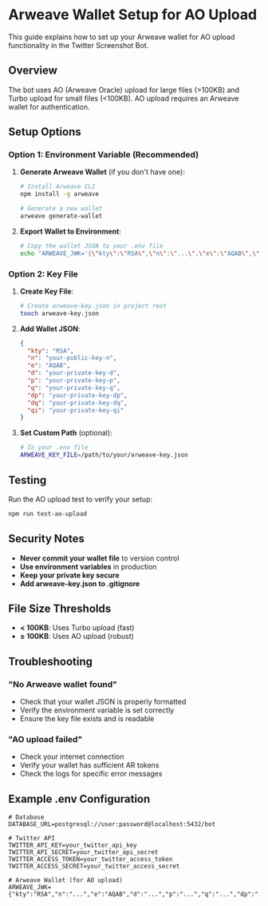 # Arweave Wallet Setup for AO Upload

This guide explains how to set up your Arweave wallet for AO upload functionality in the Twitter Screenshot Bot.

## Overview

The bot uses AO (Arweave Oracle) upload for large files (>100KB) and Turbo upload for small files (<100KB). AO upload requires an Arweave wallet for authentication.

## Setup Options

### Option 1: Environment Variable (Recommended)

1. **Generate Arweave Wallet** (if you don't have one):

   ```bash
   # Install Arweave CLI
   npm install -g arweave

   # Generate a new wallet
   arweave generate-wallet
   ```

2. **Export Wallet to Environment**:
   ```bash
   # Copy the wallet JSON to your .env file
   echo "ARWEAVE_JWK='{\"kty\":\"RSA\",\"n\":\"...\",\"e\":\"AQAB\",\"d\":\"...\",\"p\":\"...\",\"q\":\"...\",\"dp\":\"...\",\"dq\":\"...\",\"qi\":\"...\"}'" >> .env
   ```

### Option 2: Key File

1. **Create Key File**:

   ```bash
   # Create arweave-key.json in project root
   touch arweave-key.json
   ```

2. **Add Wallet JSON**:

   ```json
   {
     "kty": "RSA",
     "n": "your-public-key-n",
     "e": "AQAB",
     "d": "your-private-key-d",
     "p": "your-private-key-p",
     "q": "your-private-key-q",
     "dp": "your-private-key-dp",
     "dq": "your-private-key-dq",
     "qi": "your-private-key-qi"
   }
   ```

3. **Set Custom Path** (optional):
   ```bash
   # In your .env file
   ARWEAVE_KEY_FILE=/path/to/your/arweave-key.json
   ```

## Testing

Run the AO upload test to verify your setup:

```bash
npm run test-ao-upload
```

## Security Notes

- **Never commit your wallet file** to version control
- **Use environment variables** in production
- **Keep your private key secure**
- **Add arweave-key.json to .gitignore**

## File Size Thresholds

- **< 100KB**: Uses Turbo upload (fast)
- **≥ 100KB**: Uses AO upload (robust)

## Troubleshooting

### "No Arweave wallet found"

- Check that your wallet JSON is properly formatted
- Verify the environment variable is set correctly
- Ensure the key file exists and is readable

### "AO upload failed"

- Check your internet connection
- Verify your wallet has sufficient AR tokens
- Check the logs for specific error messages

## Example .env Configuration

```env
# Database
DATABASE_URL=postgresql://user:password@localhost:5432/bot

# Twitter API
TWITTER_API_KEY=your_twitter_api_key
TWITTER_API_SECRET=your_twitter_api_secret
TWITTER_ACCESS_TOKEN=your_twitter_access_token
TWITTER_ACCESS_SECRET=your_twitter_access_secret

# Arweave Wallet (for AO upload)
ARWEAVE_JWK={"kty":"RSA","n":"...","e":"AQAB","d":"...","p":"...","q":"...","dp":"...","dq":"...","qi":"..."}
```
